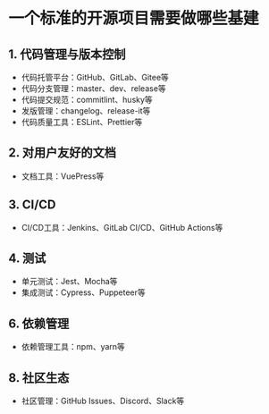 # 一个标准的开源项目需要做哪些基建

## 1. 代码管理与版本控制

- 代码托管平台：GitHub、GitLab、Gitee等
- 代码分支管理：master、dev、release等
- 代码提交规范：commitlint、husky等
- 发版管理：changelog、release-it等
- 代码质量工具：ESLint、Prettier等

## 2. 对用户友好的文档

- 文档工具：VuePress等

## 3. CI/CD

- CI/CD工具：Jenkins、GitLab CI/CD、GitHub Actions等

## 4. 测试

- 单元测试：Jest、Mocha等
- 集成测试：Cypress、Puppeteer等

## 6. 依赖管理

- 依赖管理工具：npm、yarn等

## 8. 社区生态

- 社区管理：GitHub Issues、Discord、Slack等
